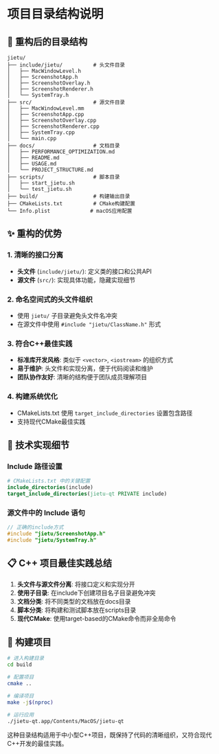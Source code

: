 # 项目目录结构说明

## 📁 重构后的目录结构

```
jietu/
├── include/jietu/          # 头文件目录
│   ├── MacWindowLevel.h
│   ├── ScreenshotApp.h
│   ├── ScreenshotOverlay.h
│   ├── ScreenshotRenderer.h
│   └── SystemTray.h
├── src/                    # 源文件目录
│   ├── MacWindowLevel.mm
│   ├── ScreenshotApp.cpp
│   ├── ScreenshotOverlay.cpp
│   ├── ScreenshotRenderer.cpp
│   ├── SystemTray.cpp
│   └── main.cpp
├── docs/                   # 文档目录
│   ├── PERFORMANCE_OPTIMIZATION.md
│   ├── README.md
│   ├── USAGE.md
│   └── PROJECT_STRUCTURE.md
├── scripts/                # 脚本目录
│   ├── start_jietu.sh
│   └── test_jietu.sh
├── build/                  # 构建输出目录
├── CMakeLists.txt          # CMake构建配置
└── Info.plist             # macOS应用配置
```

## ✨ 重构的优势

### 1. **清晰的接口分离**
- **头文件** (`include/jietu/`): 定义类的接口和公共API
- **源文件** (`src/`): 实现具体功能，隐藏实现细节

### 2. **命名空间式的头文件组织**
- 使用 `jietu/` 子目录避免头文件名冲突
- 在源文件中使用 `#include "jietu/ClassName.h"` 形式

### 3. **符合C++最佳实践**
- **标准库开发风格**: 类似于 `<vector>`, `<iostream>` 的组织方式
- **易于维护**: 头文件和实现分离，便于代码阅读和维护
- **团队协作友好**: 清晰的结构便于团队成员理解项目

### 4. **构建系统优化**
- CMakeLists.txt 使用 `target_include_directories` 设置包含路径
- 支持现代CMake最佳实践

## 🔧 技术实现细节

### Include 路径设置
```cmake
# CMakeLists.txt 中的关键配置
include_directories(include)
target_include_directories(jietu-qt PRIVATE include)
```

### 源文件中的 Include 语句
```cpp
// 正确的include方式
#include "jietu/ScreenshotApp.h"
#include "jietu/SystemTray.h"
```

## 📋 C++ 项目最佳实践总结

1. **头文件与源文件分离**: 将接口定义和实现分开
2. **使用子目录**: 在include下创建项目名子目录避免冲突
3. **文档分类**: 将不同类型的文档放在docs目录
4. **脚本分类**: 将构建和测试脚本放在scripts目录
5. **现代CMake**: 使用target-based的CMake命令而非全局命令

## 🚀 构建项目

```bash
# 进入构建目录
cd build

# 配置项目
cmake ..

# 编译项目
make -j$(nproc)

# 运行应用
./jietu-qt.app/Contents/MacOS/jietu-qt
```

这种目录结构适用于中小型C++项目，既保持了代码的清晰组织，又符合现代C++开发的最佳实践。 